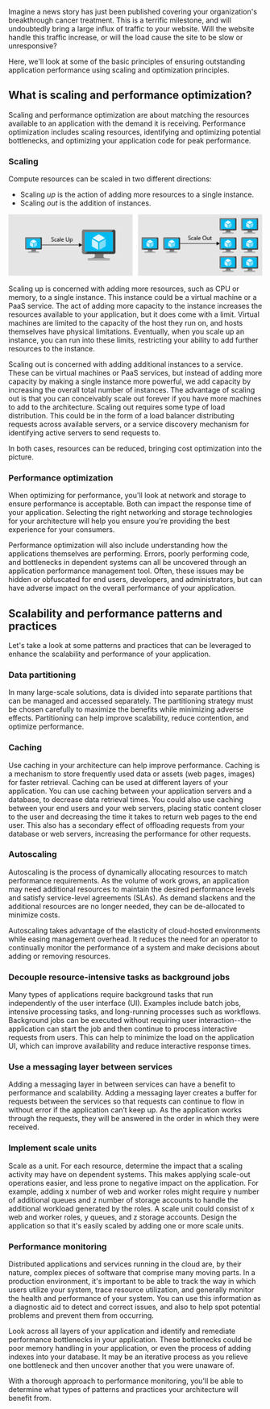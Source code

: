 Imagine a news story has just been published covering your organization's breakthrough cancer treatment. This is a terrific milestone, and will undoubtedly bring a large influx of traffic to your website. Will the website handle this traffic increase, or will the load cause the site to be slow or unresponsive?

Here, we'll look at some of the basic principles of ensuring outstanding application performance using scaling and optimization principles.

## What is scaling and performance optimization?

Scaling and performance optimization are about matching the resources available to an application with the demand it is receiving. Performance optimization includes scaling resources, identifying and optimizing potential bottlenecks, and optimizing your application code for peak performance.

### Scaling

Compute resources can be scaled in two different directions:

* Scaling *up* is the action of adding more resources to a single instance.
* Scaling *out* is the addition of instances.

![An illustration showing scaling up and scaling out of a virtual machine to increase the performance capabilities.](../media/scale-up-scale-out.png)

Scaling up is concerned with adding more resources, such as CPU or memory, to a single instance. This instance could be a virtual machine or a PaaS service. The act of adding more capacity to the instance increases the resources available to your application, but it does come with a limit. Virtual machines are limited to the capacity of the host they run on, and hosts themselves have physical limitations. Eventually, when you scale up an instance, you can run into these limits, restricting your ability to add further resources to the instance.

Scaling out is concerned with adding additional instances to a service. These can be virtual machines or PaaS services, but instead of adding more capacity by making a single instance more powerful, we add capacity by increasing the overall total number of instances. The advantage of scaling out is that you can conceivably scale out forever if you have more machines to add to the architecture. Scaling out requires some type of load distribution. This could be in the form of a load balancer distributing requests across available servers, or a service discovery mechanism for identifying active servers to send requests to.

In both cases, resources can be reduced, bringing cost optimization into the picture.

### Performance optimization

When optimizing for performance, you'll look at network and storage to ensure performance is acceptable. Both can impact the response time of your application. Selecting the right networking and storage technologies for your architecture will help you ensure you're providing the best experience for your consumers.

Performance optimization will also include understanding how the applications themselves are performing. Errors, poorly performing code, and bottlenecks in dependent systems can all be uncovered through an application performance management tool. Often, these issues may be hidden or obfuscated for end users, developers, and administrators, but can have adverse impact on the overall performance of your application.

## Scalability and performance patterns and practices

Let's take a look at some patterns and practices that can be leveraged to enhance the scalability and performance of your application.

### Data partitioning

In many large-scale solutions, data is divided into separate partitions that can be managed and accessed separately. The partitioning strategy must be chosen carefully to maximize the benefits while minimizing adverse effects. Partitioning can help improve scalability, reduce contention, and optimize performance.

### Caching

Use caching in your architecture can help improve performance. Caching is a mechanism to store frequently used data or assets (web pages, images) for faster retrieval. Caching can be used at different layers of your application. You can use caching between your application servers and a database, to decrease data retrieval times. You could also use caching between your end users and your web servers, placing static content closer to the user and decreasing the time it takes to return web pages to the end user. This also has a secondary effect of offloading requests from your database or web servers, increasing the performance for other requests.

### Autoscaling

Autoscaling is the process of dynamically allocating resources to match performance requirements. As the volume of work grows, an application may need additional resources to maintain the desired performance levels and satisfy service-level agreements (SLAs). As demand slackens and the additional resources are no longer needed, they can be de-allocated to minimize costs.

Autoscaling takes advantage of the elasticity of cloud-hosted environments while easing management overhead. It reduces the need for an operator to continually monitor the performance of a system and make decisions about adding or removing resources.

### Decouple resource-intensive tasks as background jobs

Many types of applications require background tasks that run independently of the user interface (UI). Examples include batch jobs, intensive processing tasks, and long-running processes such as workflows. Background jobs can be executed without requiring user interaction--the application can start the job and then continue to process interactive requests from users. This can help to minimize the load on the application UI, which can improve availability and reduce interactive response times.

### Use a messaging layer between services

Adding a messaging layer in between services can have a benefit to performance and scalability. Adding a messaging layer creates a buffer for requests between the services so that requests can continue to flow in without error if the application can’t keep up. As the application works through the requests, they will be answered in the order in which they were received.

### Implement scale units

Scale as a unit. For each resource, determine the impact that a scaling activity may have on dependent systems. This makes applying scale-out operations easier, and less prone to negative impact on the application. For example, adding x number of web and worker roles might require y number of additional queues and z number of storage accounts to handle the additional workload generated by the roles. A scale unit could consist of x web and worker roles, y queues, and z storage accounts. Design the application so that it's easily scaled by adding one or more scale units.

### Performance monitoring

Distributed applications and services running in the cloud are, by their nature, complex pieces of software that comprise many moving parts. In a production environment, it's important to be able to track the way in which users utilize your system, trace resource utilization, and generally monitor the health and performance of your system. You can use this information as a diagnostic aid to detect and correct issues, and also to help spot potential problems and prevent them from occurring.

Look across all layers of your application and identify and remediate performance bottlenecks in your application. These bottlenecks could be poor memory handling in your application, or even the process of adding indexes into your database. It may be an iterative process as you relieve one bottleneck and then uncover another that you were unaware of.

With a thorough approach to performance monitoring, you'll be able to determine what types of patterns and practices your architecture will benefit from.